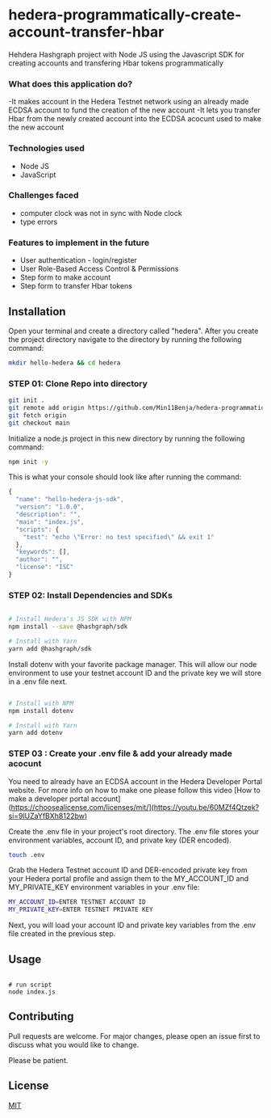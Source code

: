 # hedera-programmatically-create-account-transfer-hbar
Hehdera Hashgraph project with Node JS using the Javascript SDK for creating accounts and transfering Hbar tokens programmatically 

### What does this application do?
-It makes account in the Hedera Testnet network using an already made ECDSA account to fund the creation of the new account
-It lets you transfer Hbar from the newly created account into the ECDSA acocunt used to make the new account

### Technologies used
- Node JS
- JavaScript
  
### Challenges faced 
- computer clock was not in sync with Node clock
- type errors

### Features to implement in the future
- User authentication - login/register
- User Role-Based Access Control & Permissions
- Step form to make account
- Step form to transfer Hbar tokens

## Installation

Open your terminal and create a directory called "hedera". After you create the project directory navigate to the directory by running the following command:

```bash
mkdir hello-hedera && cd hedera
```


### STEP 01: Clone Repo into directory

```bash
git init .
git remote add origin https://github.com/Min11Benja/hedera-programmatically-create-account-transfer-hbar.git
git fetch origin
git checkout main
```

Initialize a node.js project in this new directory by running the following command:
```bash
npm init -y
```

This is what your console should look like after running the command:
```Javascript
{
  "name": "hello-hedera-js-sdk",
  "version": "1.0.0",
  "description": "",
  "main": "index.js",
  "scripts": {
    "test": "echo \"Error: no test specified\" && exit 1"
  },
  "keywords": [],
  "author": "",
  "license": "ISC"
}
```

### STEP 02: Install Dependencies and SDKs

```bash

# Install Hedera's JS SDK with NPM
npm install --save @hashgraph/sdk

# Install with Yarn
yarn add @hashgraph/sdk
```
Install dotenv with your favorite package manager. This will allow our node environment to use your testnet account ID and the private key we will store in a .env file next.
```bash

# Install with NPM
npm install dotenv

# Install with Yarn
yarn add dotenv
```

### STEP 03 : Create your .env file & add your already made acocunt
You need to already have an ECDSA account in the Hedera Developer Portal website. For more info on how to make one please follow this video [How to make a developer portal account](https://choosealicense.com/licenses/mit/](https://youtu.be/60MZf4Qtzek?si=9lUZaYfBXh8122bw)

Create the .env file in your project's root directory. 
The .env file stores your environment variables, account ID, and private key (DER encoded).
```bash
touch .env
```

Grab the Hedera Testnet account ID and DER-encoded private key from your Hedera portal profile and assign them to the MY_ACCOUNT_ID and MY_PRIVATE_KEY environment variables in your .env file:
```bash
MY_ACCOUNT_ID=ENTER TESTNET ACCOUNT ID 
MY_PRIVATE_KEY=ENTER TESTNET PRIVATE KEY
```
Next, you will load your account ID and private key variables from the .env file created in the previous step.

## Usage

```Node JS

# run script
node index.js

```

## Contributing

Pull requests are welcome. For major changes, please open an issue first
to discuss what you would like to change.

Please be patient.

## License

[MIT](https://choosealicense.com/licenses/mit/)
